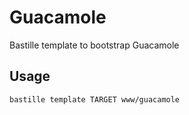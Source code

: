 # Guacamole
Bastille template to bootstrap Guacamole

## Usage
```shell
bastille template TARGET www/guacamole
```
